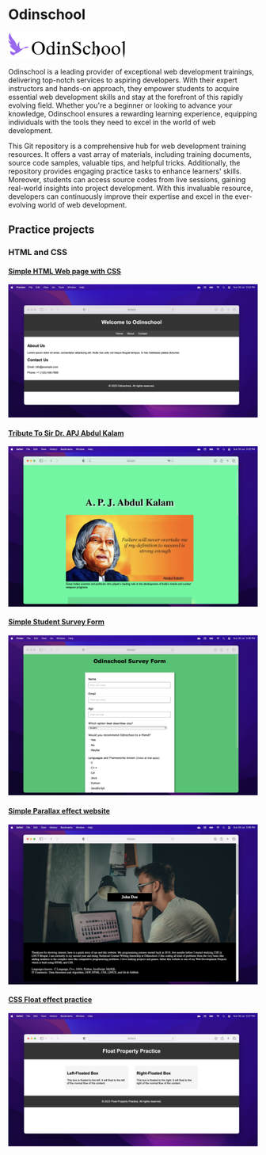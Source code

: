 # Odinschool

[![Odinschool](./Odinschool_v3_logo.svg)](https://www.odinschool.com/)

Odinschool is a leading provider of exceptional web development trainings, delivering top-notch services to aspiring developers. With their expert instructors and hands-on approach, they empower students to acquire essential web development skills and stay at the forefront of this rapidly evolving field. Whether you're a beginner or looking to advance your knowledge, Odinschool ensures a rewarding learning experience, equipping individuals with the tools they need to excel in the world of web development.

This Git repository is a comprehensive hub for web development training resources. It offers a vast array of materials, including training documents, source code samples, valuable tips, and helpful tricks. Additionally, the repository provides engaging practice tasks to enhance learners' skills. Moreover, students can access source codes from live sessions, gaining real-world insights into project development. With this invaluable resource, developers can continuously improve their expertise and excel in the ever-evolving world of web development.

## Practice projects

### HTML and CSS

#### [Simple HTML Web page with CSS](./practice_projects/html_css/000_simple_html_page/)

![Simple HTML Web page with CSS](./practice_projects/html_css/000_simple_html_page/preview.png)

#### [Tribute To Sir Dr. APJ Abdul Kalam](./practice_projects/html_css/001_tribute-page-to-kalam/)

![Simple HTML Web page with CSS](./practice_projects/html_css//001_tribute-page-to-kalam/preview.png)

#### [Simple Student Survey Form](./practice_projects/html_css/002_student_survey_form/)

![Simple HTML Web page with CSS](./practice_projects/html_css/002_student_survey_form/preview.png)

#### [Simple Parallax effect website](./practice_projects/html_css/003_parallax_website/)

![Simple HTML Web page with CSS](./practice_projects/html_css/003_parallax_website/preview.png)

#### [CSS Float effect practice](./practice_projects/html_css/005_playing_with_css_float/)

![Simple HTML Web page with CSS](./practice_projects/html_css/005_playing_with_css_float/preview.png)
